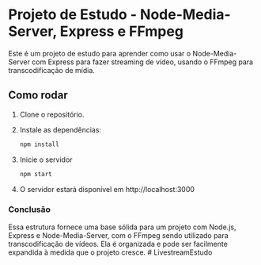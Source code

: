 # Projeto de Estudo - Node-Media-Server, Express e FFmpeg

Este é um projeto de estudo para aprender como usar o Node-Media-Server com Express para fazer streaming de vídeo, usando o FFmpeg para transcodificação de mídia.

## Como rodar

1. Clone o repositório.
2. Instale as dependências:

   ```bash
   npm install
   
   ```
3. Inicie o servidor
    ```bash
    npm start
    ```
4. O servidor estará disponível em http://localhost:3000


### Conclusão

Essa estrutura fornece uma base sólida para um projeto com Node.js, Express e Node-Media-Server, com o FFmpeg sendo utilizado para transcodificação de vídeos. Ela é organizada e pode ser facilmente expandida à medida que o projeto cresce.
#   L i v e s t r e a m E s t u d o  
 